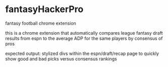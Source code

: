 # fantasyHackerPro

fantasy football chrome extension

this is a chrome extension that automatically compares league fantasy draft results from espn to the average ADP for the same players by consensus of pros

expected output: stylized divs within the espn/draft/recap page to quickly show good and bad picks versus consensus rankings
